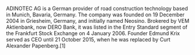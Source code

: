 ADINOTEC AG is a German provider of road construction technology based in Munich, Bavaria, Germany. The company was founded on 19 December 2004 in Griesheim, Germany, and initially named Neosino. Brokered by VEM Aktienbank, now DERO Bank, it was listed in the Entry Standard segment of the Frankfurt Stock Exchange on 4 January 2006. Founder Edmund Krix served as CEO until 21 October 2015, when he was replaced by Curt Alexander Papenberg.[1]
